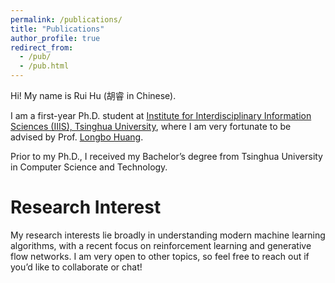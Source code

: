 ```yaml
---
permalink: /publications/
title: "Publications"
author_profile: true
redirect_from: 
  - /pub/
  - /pub.html
---
```


Hi! My name is Rui Hu (胡睿 in Chinese).

I am a first-year Ph.D. student at [Institute for Interdisciplinary Information Sciences (IIIS), Tsinghua University](https://iiis.tsinghua.edu.cn/en), where I am very fortunate to be advised by Prof. [Longbo Huang](https://people.iiis.tsinghua.edu.cn/~huang/index.html).

Prior to my Ph.D., I received my Bachelor’s degree from Tsinghua University in Computer Science and Technology.

Research Interest
======
My research interests lie broadly in understanding modern machine learning algorithms, with a recent focus on reinforcement learning and generative flow networks. I am very open to other topics, so feel free to reach out if you’d like to collaborate or chat!
